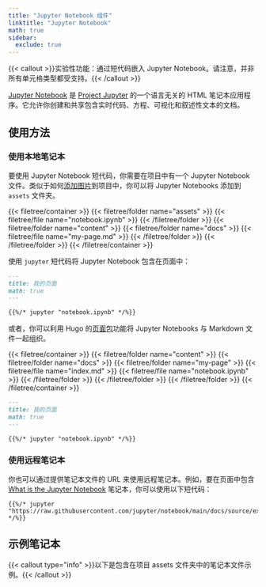 ```yaml
---
title: "Jupyter Notebook 组件"
linktitle: "Jupyter Notebook"
math: true
sidebar:
  exclude: true
---
```


{{< callout >}}实验性功能：通过短代码嵌入 Jupyter Notebook。请注意，并非所有单元格类型都受支持。{{< /callout >}}

[Jupyter Notebook](https://jupyter.org/) 是 [Project Jupyter](https://jupyter.org/) 的一个语言无关的 HTML 笔记本应用程序。它允许你创建和共享包含实时代码、方程、可视化和叙述性文本的文档。

<!--more-->

## 使用方法

### 使用本地笔记本

要使用 Jupyter Notebook 短代码，你需要在项目中有一个 Jupyter Notebook 文件。类似于如何[添加图片](../../organize-files#add-images)到项目中，你可以将 Jupyter Notebooks 添加到 `assets` 文件夹。

{{< filetree/container >}}
  {{< filetree/folder name="assets" >}}
    {{< filetree/file name="notebook.ipynb" >}}
  {{< /filetree/folder >}}
  {{< filetree/folder name="content" >}}
    {{< filetree/folder name="docs" >}}
        {{< filetree/file name="my-page.md" >}}
    {{< /filetree/folder >}}
  {{< /filetree/folder >}}
{{< /filetree/container >}}

使用 `jupyter` 短代码将 Jupyter Notebook 包含在页面中：

```markdown {filename="content/docs/my-page.md"}
---
title: 我的页面
math: true
---

{{%/* jupyter "notebook.ipynb" */%}}
```

或者，你可以利用 Hugo 的[页面包][page-bundles]功能将 Jupyter Notebooks 与 Markdown 文件一起组织。

{{< filetree/container >}}
  {{< filetree/folder name="content" >}}
    {{< filetree/folder name="docs" >}}
        {{< filetree/folder name="my-page" >}}
            {{< filetree/file name="index.md" >}}
            {{< filetree/file name="notebook.ipynb" >}}
        {{< /filetree/folder >}}
    {{< /filetree/folder >}}
  {{< /filetree/folder >}}
{{< /filetree/container >}}

```markdown {filename="content/docs/my-page/index.md"}
---
title: 我的页面
math: true
---

{{%/* jupyter "notebook.ipynb" */%}}
```

### 使用远程笔记本

你也可以通过提供笔记本文件的 URL 来使用远程笔记本。例如，要在页面中包含 [What is the Jupyter Notebook](https://github.com/jupyter/notebook/blob/main/docs/source/examples/Notebook/What%20is%20the%20Jupyter%20Notebook.ipynb) 笔记本，你可以使用以下短代码：

```
{{%/* jupyter "https://raw.githubusercontent.com/jupyter/notebook/main/docs/source/examples/Notebook/What%20is%20the%20Jupyter%20Notebook.ipynb" */%}}
```

## 示例笔记本

{{< callout type="info" >}}以下是包含在项目 assets 文件夹中的笔记本文件示例。{{< /callout >}}



[page-bundles]: https://gohugo.io/content-management/page-bundles/#leaf-bundles
